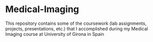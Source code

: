 # Medical-Imaging
This repository contains some of the coursework (lab assignments, projects, presentations, etc.) that I accomplished during my Medical Imaging course at University of Girona in Spain
